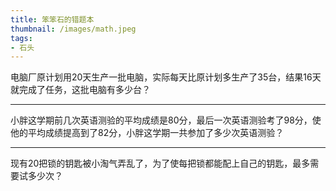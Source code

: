```yaml
---
title: 笨笨石的错题本
thumbnail: /images/math.jpeg
tags:
- 石头
---
```


电脑厂原计划用20天生产一批电脑，实际每天比原计划多生产了35台，结果16天就完成了任务，这批电脑有多少台？
***
小胖这学期前几次英语测验的平均成绩是80分，最后一次英语测验考了98分，使他的平均成绩提高到了82分，小胖这学期一共参加了多少次英语测验？
***
现有20把锁的钥匙被小淘气弄乱了，为了使每把锁都能配上自己的钥匙，最多需要试多少次？